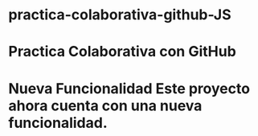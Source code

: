 # practica-colaborativa-github-JS

# Practica Colaborativa con GitHub 
# Nueva Funcionalidad Este proyecto ahora cuenta con una nueva funcionalidad.
